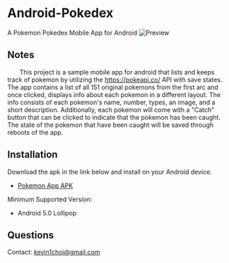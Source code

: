 # Android-Pokedex
A Pokemon Pokedex Mobile App for Android
![Preview](https://github.com/kevin1choi/Android-Pokedex/blob/main/PokedexPreview.gif)

## Notes
&nbsp;&nbsp;&nbsp;&nbsp;&nbsp;&nbsp; This project is a sample mobile app for android that lists
and keeps track of pokemon by utilizing the https://pokeapi.co/ API with save states. The app
contains a list of all 151 original pokemons from the first arc and once clicked, displays info
about each pokemon in a different layout. The info consists of each pokemon's name, number, types,
an image, and a short description. Additionally, each pokemon will come with a "Catch" button 
that can be clicked to indicate that the pokemon has been caught. The state of the pokemon that
have been caught will be saved through reboots of the app.

## Installation

Download the apk in the link below and install on your Android device.
- [Pokemon App APK](https://github.com/kevin1choi/Android-Pokedex/blob/main/Pokedex/app/release/app-release.apk)

Minimum Supported Version:
- Android 5.0 Lollipop

## Questions
Contact: kevin1choi@gmail.com
